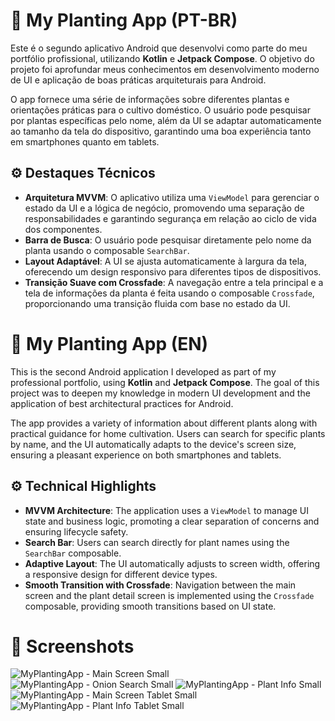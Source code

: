 # 📱 My Planting App (PT-BR)

Este é o segundo aplicativo Android que desenvolvi como parte do meu portfólio profissional, utilizando **Kotlin** e **Jetpack Compose**. O objetivo do projeto foi aprofundar meus conhecimentos em desenvolvimento moderno de UI e aplicação de boas práticas arquiteturais para Android.

O app fornece uma série de informações sobre diferentes plantas e orientações práticas para o cultivo doméstico. O usuário pode pesquisar por plantas específicas pelo nome, além da UI se adaptar automaticamente ao tamanho da tela do dispositivo, garantindo uma boa experiência tanto em smartphones quanto em tablets.


## ⚙️ Destaques Técnicos

- **Arquitetura MVVM**: O aplicativo utiliza uma `ViewModel` para gerenciar o estado da UI e a lógica de negócio, promovendo uma separação de responsabilidades e garantindo segurança em relação ao ciclo de vida dos componentes.
- **Barra de Busca**: O usuário pode pesquisar diretamente pelo nome da planta usando o composable `SearchBar`.
- **Layout Adaptável**: A UI se ajusta automaticamente à largura da tela, oferecendo um design responsivo para diferentes tipos de dispositivos.
- **Transição Suave com Crossfade**: A navegação entre a tela principal e a tela de informações da planta é feita usando o composable `Crossfade`, proporcionando uma transição fluida com base no estado da UI.


# 📱 My Planting App (EN)

This is the second Android application I developed as part of my professional portfolio, using **Kotlin** and **Jetpack Compose**. The goal of this project was to deepen my knowledge in modern UI development and the application of best architectural practices for Android.

The app provides a variety of information about different plants along with practical guidance for home cultivation. Users can search for specific plants by name, and the UI automatically adapts to the device's screen size, ensuring a pleasant experience on both smartphones and tablets.


## ⚙️ Technical Highlights

- **MVVM Architecture**: The application uses a `ViewModel` to manage UI state and business logic, promoting a clear separation of concerns and ensuring lifecycle safety.
- **Search Bar**: Users can search directly for plant names using the `SearchBar` composable.
- **Adaptive Layout**: The UI automatically adjusts to screen width, offering a responsive design for different device types.
- **Smooth Transition with Crossfade**: Navigation between the main screen and the plant detail screen is implemented using the `Crossfade` composable, providing smooth transitions based on UI state.


# 📸 Screenshots
![MyPlantingApp - Main Screen Small](https://github.com/user-attachments/assets/c835942f-2565-451e-a4bc-7e8927a649ae)
![MyPlantingApp - Onion Search Small](https://github.com/user-attachments/assets/86d2a4ae-cfe7-4902-bae1-18311ac18d32)
![MyPlantingApp - Plant Info Small](https://github.com/user-attachments/assets/a16933b9-95aa-4775-9b21-1cbcfdd5a124)
![MyPlantingApp - Main Screen Tablet Small](https://github.com/user-attachments/assets/670f48e8-dd3c-4d17-9876-7ea0cf12aa51)
![MyPlantingApp - Plant Info Tablet Small](https://github.com/user-attachments/assets/0adeb60c-9ea0-4801-89af-1e9d96b875f6)
